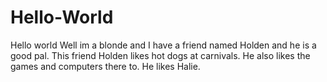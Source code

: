 # Hello-World
Hello world
Well im a blonde and I have a friend named Holden and he is a good pal. This friend Holden likes hot dogs at carnivals. He also likes the games and computers there to. He likes Halie.
